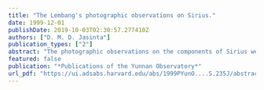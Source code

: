 ```yaml
---
title: "The Lembang's photographic observations on Sirius."
date: 1999-12-01
publishDate: 2019-10-03T02:30:57.277410Z
authors: ["D. M. D. Jasinta"]
publication_types: ["2"]
abstract: "The photographic observations on the components of Sirius were made at the Bosscha Observatory (1955 - 1986) after the invention of the Sirius grating by van Albada (1956). This special grating enables to photograph the two components that differ by 10 magnitudes. An overview on the technique of the photographic observations on this pair is presented, as well as the method of measurements and reductions."
featured: false
publication: "*Publications of the Yunnan Observatory*"
url_pdf: "https://ui.adsabs.harvard.edu/abs/1999PYunO....S.235J/abstract"
---
```


